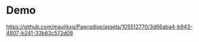 # Demo
https://github.com/maulikxg/Pawradise/assets/105512770/3d66aba4-b943-4807-b241-33b63c572d08

